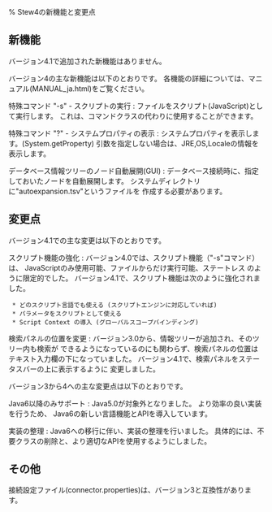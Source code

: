 % Stew4の新機能と変更点


## 新機能

バージョン4.1で追加された新機能はありません。


バージョン4の主な新機能は以下のとおりです。
各機能の詳細については、マニュアル(MANUAL_ja.html)をご覧ください。

特殊コマンド "-s" - スクリプトの実行
:   ファイルをスクリプト(JavaScript)として実行します。
    これは、コマンドクラスの代わりに使用することができます。

特殊コマンド "?" - システムプロパティの表示
:   システムプロパティを表示します。(System.getProperty)
    引数を指定しない場合は、JRE,OS,Localeの情報を表示します。

データベース情報ツリーのノード自動展開(GUI)
:   データベース接続時に、指定しておいたノードを自動展開します。
    システムディレクトリに"autoexpansion.tsv"というファイルを
    作成する必要があります。


## 変更点

バージョン4.1での主な変更は以下のとおりです。

スクリプト機能の強化
:   バージョン4.0では、スクリプト機能（"-s"コマンド）は、
    JavaScriptのみ使用可能、ファイルからだけ実行可能、ステートレス
    のように限定的でした。
    バージョン4.1で、スクリプト機能は次のように強化されました。

     * どのスクリプト言語でも使える (スクリプトエンジンに対応していれば)
     * パラメータをスクリプトとして使える
     * Script Context の導入 (グローバルスコープバインディング)


検索パネルの位置を変更
:   バージョン3.0から、情報ツリーが追加され、そのツリー内も検索が
    できるようになっているのにも関わらず、検索パネルの位置は
    テキスト入力欄の下になっていました。
    バージョン4.1で、検索パネルをステータスバーの上に表示するように
    変更しました。


バージョン3から4への主な変更点は以下のとおりです。

Java6以降のみサポート
:   Java5.0が対象外となりました。
    より効率の良い実装を行うため、
    Java6の新しい言語機能とAPIを導入しています。

実装の整理
:   Java6への移行に伴い、実装の整理を行いました。
    具体的には、不要クラスの削除と、より適切なAPIを使用するようにしました。


## その他

接続設定ファイル(connector.properties)は、バージョン3と互換性があります。
